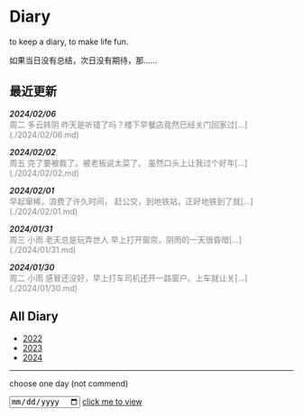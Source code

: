 # Diary

to keep a diary, to make life fun.

如果当日没有总结，次日没有期待，那……

## 最近更新


<p>
<span class="date">2024/02/06</span><br />
<span class="details">周二 多云转阴 昨天是听错了吗？楼下早餐店竟然已经关门回家过[...](./2024/02/06.md)</span>
</p>
<p>
<span class="date">2024/02/02</span><br />
<span class="details">周五 完了要被裁了。被老板说太菜了。 虽然口头上让我过个好年[...](./2024/02/02.md)</span>
</p>
<p>
<span class="date">2024/02/01</span><br />
<span class="details">早起窜稀，浪费了许久时间， 赶公交，到地铁站，正好地铁到了就[...](./2024/02/01.md)</span>
</p>
<p>
<span class="date">2024/01/31</span><br />
<span class="details">周三 小雨 老天总是玩弄世人 早上打开窗帘，阴雨的一天很昏暗[...](./2024/01/31.md)</span>
</p>
<p>
<span class="date">2024/01/30</span><br />
<span class="details">周二 小雨 感冒还没好，早上打车司机还开一路窗户。上车就让关[...](./2024/01/30.md)</span>
</p>


## All Diary

- [2022]
- [2023]
- [2024]

----

choose one day (not commend)

<input type="date" id="diary_date_info" name="oh" value="new Date()" min="2022-10-20" max="new Date()">
<a id="run" href="https://draugus.github.io/diary/"
    onclick="this.href +=
    document.getElementById('diary_date_info').value
    .replace(/-/g, '/')">click me to view</a>

[2022]: ./2022/
[2023]: ./2023/
[2024]: ./2024/

<style>
.date {
    font-style: italic;
    font-weight: 600;
}
.details {
    color: #878787;
}
</style>
